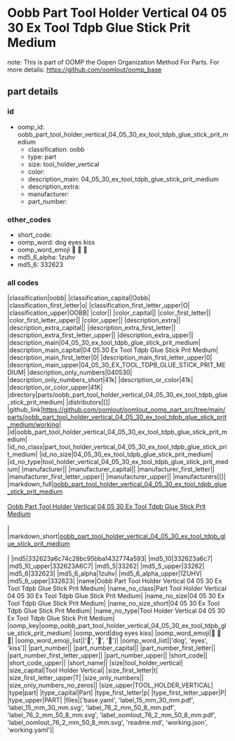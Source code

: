 # Oobb Part Tool Holder Vertical 04 05 30 Ex Tool Tdpb Glue Stick Prit Medium  

note: This is part of OOMP the Oopen Organization Method For Parts. For more details: https://github.com/oomlout/oomp_base

##  part details





### id
* oomp_id: oobb_part_tool_holder_vertical_04_05_30_ex_tool_tdpb_glue_stick_prit_medium
  * classification: oobb
  * type: part
  * size: tool_holder_vertical
  * color: 
  * description_main: 04_05_30_ex_tool_tdpb_glue_stick_prit_medium
  * description_extra: 
  * manufacturer: 
  * part_number: 

### other_codes
* short_code: 
* oomp_word: dog eyes kiss
* oomp_word_emoji :dog: :eyes: :kiss:
* md5_6_alpha: 1zuhv
* md5_6: 332623

### all codes 
|classification|oobb|
|classification_capital|Oobb|
|classification_first_letter|o|
|classification_first_letter_upper|O|
|classification_upper|OOBB|
|color||
|color_capital||
|color_first_letter||
|color_first_letter_upper||
|color_upper||
|description_extra||
|description_extra_capital||
|description_extra_first_letter||
|description_extra_first_letter_upper||
|description_extra_upper||
|description_main|04_05_30_ex_tool_tdpb_glue_stick_prit_medium|
|description_main_capital|04 05.30 Ex Tool Tdpb Glue Stick Prit Medium|
|description_main_first_letter|0|
|description_main_first_letter_upper|0|
|description_main_upper|04_05_30_EX_TOOL_TDPB_GLUE_STICK_PRIT_MEDIUM|
|description_only_numbers|040530|
|description_only_numbers_short|41k|
|description_or_color|41k|
|description_or_color_upper|41K|
|directory|parts/oobb_part_tool_holder_vertical_04_05_30_ex_tool_tdpb_glue_stick_prit_medium|
|distributors|[]|
|github_link|https://github.com/oomlout/oomlout_oomp_part_src/tree/main/parts/oobb_part_tool_holder_vertical_04_05_30_ex_tool_tdpb_glue_stick_prit_medium/working|
|id|oobb_part_tool_holder_vertical_04_05_30_ex_tool_tdpb_glue_stick_prit_medium|
|id_no_class|part_tool_holder_vertical_04_05_30_ex_tool_tdpb_glue_stick_prit_medium|
|id_no_size|04_05_30_ex_tool_tdpb_glue_stick_prit_medium|
|id_no_type|tool_holder_vertical_04_05_30_ex_tool_tdpb_glue_stick_prit_medium|
|manufacturer||
|manufacturer_capital||
|manufacturer_first_letter||
|manufacturer_first_letter_upper||
|manufacturer_upper||
|manufacturers|[]|
|markdown_full|[oobb_part_tool_holder_vertical_04_05_30_ex_tool_tdpb_glue_stick_prit_medium](https://github.com/oomlout/oomlout_oomp_part_src/tree/main/parts/oobb_part_tool_holder_vertical_04_05_30_ex_tool_tdpb_glue_stick_prit_medium/working)<br>[](https://github.com/oomlout/oomlout_oomp_part_src/tree/main/parts/oobb_part_tool_holder_vertical_04_05_30_ex_tool_tdpb_glue_stick_prit_medium/working)<br>[Oobb Part Tool Holder Vertical 04 05 30 Ex Tool Tdpb Glue Stick Prit Medium](https://github.com/oomlout/oomlout_oomp_part_src/tree/main/parts/oobb_part_tool_holder_vertical_04_05_30_ex_tool_tdpb_glue_stick_prit_medium/working)<br><br>|
|markdown_short|[oobb_part_tool_holder_vertical_04_05_30_ex_tool_tdpb_glue_stick_prit_medium](https://github.com/oomlout/oomlout_oomp_part_src/tree/main/parts/oobb_part_tool_holder_vertical_04_05_30_ex_tool_tdpb_glue_stick_prit_medium/working)<br><br>|
|md5|332623a6c74c28bc95bba1432774a593|
|md5_10|332623a6c7|
|md5_10_upper|332623A6C7|
|md5_5|33262|
|md5_5_upper|33262|
|md5_6|332623|
|md5_6_alpha|1zuhv|
|md5_6_alpha_upper|1ZUHV|
|md5_6_upper|332623|
|name|Oobb Part Tool Holder Vertical 04 05 30 Ex Tool Tdpb Glue Stick Prit Medium|
|name_no_class|Part Tool Holder Vertical 04 05 30 Ex Tool Tdpb Glue Stick Prit Medium|
|name_no_size|04 05 30 Ex Tool Tdpb Glue Stick Prit Medium|
|name_no_size_short|04 05 30 Ex Tool Tdpb Glue Stick Prit Medium|
|name_no_type|Tool Holder Vertical 04 05 30 Ex Tool Tdpb Glue Stick Prit Medium|
|oomp_key|oomp_oobb_part_tool_holder_vertical_04_05_30_ex_tool_tdpb_glue_stick_prit_medium|
|oomp_word|dog eyes kiss|
|oomp_word_emoji|:dog: :eyes: :kiss:|
|oomp_word_emoji_list|[':dog:', ':eyes:', ':kiss:']|
|oomp_word_list|['dog', 'eyes', 'kiss']|
|part_number||
|part_number_capital||
|part_number_first_letter||
|part_number_first_letter_upper||
|part_number_upper||
|short_code||
|short_code_upper||
|short_name||
|size|tool_holder_vertical|
|size_capital|Tool Holder Vertical|
|size_first_letter|t|
|size_first_letter_upper|T|
|size_only_numbers||
|size_only_numbers_no_zeros||
|size_upper|TOOL_HOLDER_VERTICAL|
|type|part|
|type_capital|Part|
|type_first_letter|p|
|type_first_letter_upper|P|
|type_upper|PART|
|files|['base.yaml', 'label_15_mm_30_mm.pdf', 'label_15_mm_30_mm.svg', 'label_76_2_mm_50_8_mm.pdf', 'label_76_2_mm_50_8_mm.svg', 'label_oomlout_76_2_mm_50_8_mm.pdf', 'label_oomlout_76_2_mm_50_8_mm.svg', 'readme.md', 'working.json', 'working.yaml']|
